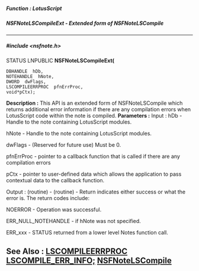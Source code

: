##### Function : LotusScript
##### NSFNoteLSCompileExt - Extended form of NSFNoteLSCompile
---
##### #include <nsfnote.h>
STATUS LNPUBLIC **NSFNoteLSCompileExt(**

	DBHANDLE  hDb,
	NOTEHANDLE  hNote,
	DWORD  dwFlags,
	LSCOMPILEERRPROC  pfnErrProc,
	void*pCtx);
**Description :**
This API is an extended form of NSFNoteLSCompile which returns additional error 
information if there are any compilation errors when LotusScript code within 
the note is compiled.
**Parameters :**
Input :
hDb  -  Handle to the note containing LotusScript modules.

hNote  -  Handle to the note containing LotusScript modules.

dwFlags  -  (Reserved for future use) Must be 0.

pfnErrProc  -  pointer to a callback function that is called if there are any compilation errors

pCtx  -  pointer to user-defined data which allows the application to pass contextual data to the callback function.

Output :
(routine)  -  (routine)  -  Return indicates either success or what the error is. The return codes include: 

NOERROR - Operation was successful.

ERR_NULL_NOTEHANDLE -  if hNote was not specified.

ERR_xxx - STATUS returned from a lower level Notes function call.


**See Also :**
[LSCOMPILEERRPROC](D:/md_files/LSCOMPILEERRPROC.md)
[LSCOMPILE_ERR_INFO;](D:/md_files/LSCOMPILE_ERR_INFO;.md)
[NSFNoteLSCompile](D:/md_files/NSFNoteLSCompile.md)
---
